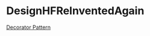 # DesignHFReInventedAgain

[Decorator Pattern](https://github.com/arun786/DesignHFReInventedAgain/blob/master/Decorator.md)

